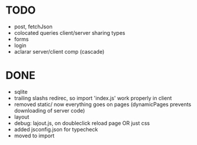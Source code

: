 
# TODO
- post, fetchJson
- colocated queries client/server sharing types
- forms
- login
- aclarar server/client comp (cascade)

# DONE
- sqlite
- trailing slashs redirec, so import 'index.js' work properly in client
- removed static/ now everything goes on pages (dynamicPages prevents downloading of server code)
- layout
- debug: lajout.js, on doubleclick reload page OR just css
- added jsconfig.json for typecheck
- moved to import
